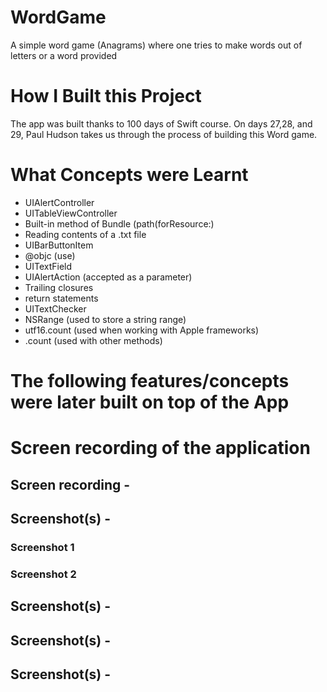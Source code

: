 # WordGame
A simple word game (Anagrams) where one tries to make words out of letters or a word provided

# How I Built this Project
The app was built thanks to 100 days of Swift course. On days 27,28, and 29, Paul Hudson takes us through the process of building this Word game.

# What Concepts were Learnt
- UIAlertController
- UITableViewController
- Built-in method of Bundle (path(forResource:)
- Reading contents of a .txt file
- UIBarButtonItem
- @objc (use)
- UITextField
- UIAlertAction (accepted as a parameter)
- Trailing closures
- return statements
- UITextChecker
- NSRange (used to store a string range)
- utf16.count (used when working with Apple frameworks)
- .count (used with other methods)

# The following features/concepts were later built on top of the App


# Screen recording of the application

## Screen recording - 


## Screenshot(s) - 

### Screenshot 1



### Screenshot 2


## Screenshot(s) - 


## Screenshot(s) - 


## Screenshot(s) - 


